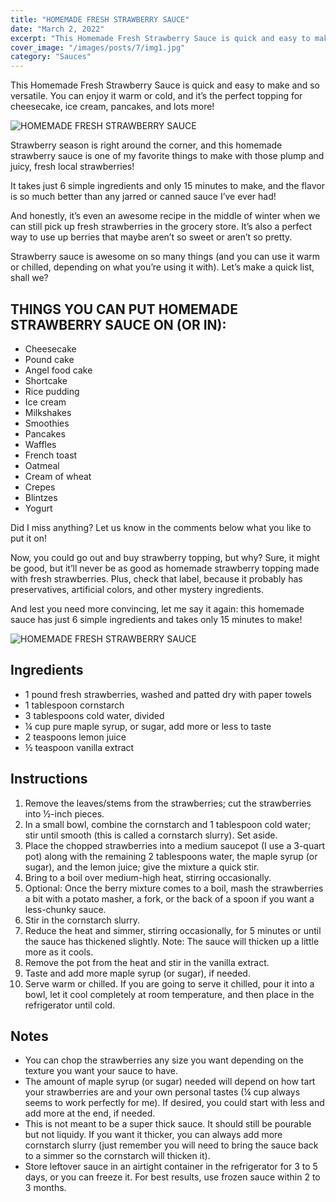 ```yaml
---
title: "HOMEMADE FRESH STRAWBERRY SAUCE"
date: "March 2, 2022"
excerpt: "This Homemade Fresh Strawberry Sauce is quick and easy to make and so versatile. You can enjoy it warm or cold, and it’s the perfect topping for cheesecake, ice cream, pancakes, and lots more!"
cover_image: "/images/posts/7/img1.jpg"
category: "Sauces"
---
```


This Homemade Fresh Strawberry Sauce is quick and easy to make and so versatile. You can enjoy it warm or cold, and it’s the perfect topping for cheesecake, ice cream, pancakes, and lots more!

![HOMEMADE FRESH STRAWBERRY SAUCE](/images/posts/7/img1.jpg)

Strawberry season is right around the corner, and this homemade strawberry sauce is one of my favorite things to make with those plump and juicy, fresh local strawberries!

It takes just 6 simple ingredients and only 15 minutes to make, and the flavor is so much better than any jarred or canned sauce I’ve ever had!

And honestly, it’s even an awesome recipe in the middle of winter when we can still pick up fresh strawberries in the grocery store. It’s also a perfect way to use up berries that maybe aren’t so sweet or aren’t so pretty.

Strawberry sauce is awesome on so many things (and you can use it warm or chilled, depending on what you’re using it with). Let’s make a quick list, shall we?

## THINGS YOU CAN PUT HOMEMADE STRAWBERRY SAUCE ON (OR IN):

- Cheesecake
- Pound cake
- Angel food cake
- Shortcake
- Rice pudding
- Ice cream
- Milkshakes
- Smoothies
- Pancakes
- Waffles
- French toast
- Oatmeal
- Cream of wheat
- Crepes
- Blintzes
- Yogurt

Did I miss anything? Let us know in the comments below what you like to put it on!

Now, you could go out and buy strawberry topping, but why? Sure, it might be good, but it’ll never be as good as homemade strawberry topping made with fresh strawberries. Plus, check that label, because it probably has preservatives, artificial colors, and other mystery ingredients.

And lest you need more convincing, let me say it again: this homemade sauce has just 6 simple ingredients and takes only 15 minutes to make!

![HOMEMADE FRESH STRAWBERRY SAUCE](/images/posts/7/img2.jpg)

## Ingredients

- 1 pound fresh strawberries, washed and patted dry with paper towels
- 1 tablespoon cornstarch
- 3 tablespoons cold water, divided
- ¼ cup pure maple syrup, or sugar, add more or less to taste
- 2 teaspoons lemon juice
- ½ teaspoon vanilla extract

## Instructions

1. Remove the leaves/stems from the strawberries; cut the strawberries into ½-inch pieces.
2. In a small bowl, combine the cornstarch and 1 tablespoon cold water; stir until smooth (this is called a cornstarch slurry). Set aside.
3. Place the chopped strawberries into a medium saucepot (I use a 3-quart pot) along with the remaining 2 tablespoons water, the maple syrup (or sugar), and the lemon juice; give the mixture a quick stir.
4. Bring to a boil over medium-high heat, stirring occasionally.
5. Optional: Once the berry mixture comes to a boil, mash the strawberries a bit with a potato masher, a fork, or the back of a spoon if you want a less-chunky sauce.
6. Stir in the cornstarch slurry.
7. Reduce the heat and simmer, stirring occasionally, for 5 minutes or until the sauce has thickened slightly. Note: The sauce will thicken up a little more as it cools.
8. Remove the pot from the heat and stir in the vanilla extract.
9. Taste and add more maple syrup (or sugar), if needed.
10. Serve warm or chilled. If you are going to serve it chilled, pour it into a bowl, let it cool completely at room temperature, and then place in the refrigerator until cold.

## Notes

- You can chop the strawberries any size you want depending on the texture you want your sauce to have.
- The amount of maple syrup (or sugar) needed will depend on how tart your strawberries are and your own personal tastes (¼ cup always seems to work perfectly for me). If desired, you could start with less and add more at the end, if needed.
- This is not meant to be a super thick sauce. It should still be pourable but not liquidy. If you want it thicker, you can always add more cornstarch slurry (just remember you will need to bring the sauce back to a simmer so the cornstarch will thicken it).
- Store leftover sauce in an airtight container in the refrigerator for 3 to 5 days, or you can freeze it. For best results, use frozen sauce within 2 to 3 months.
